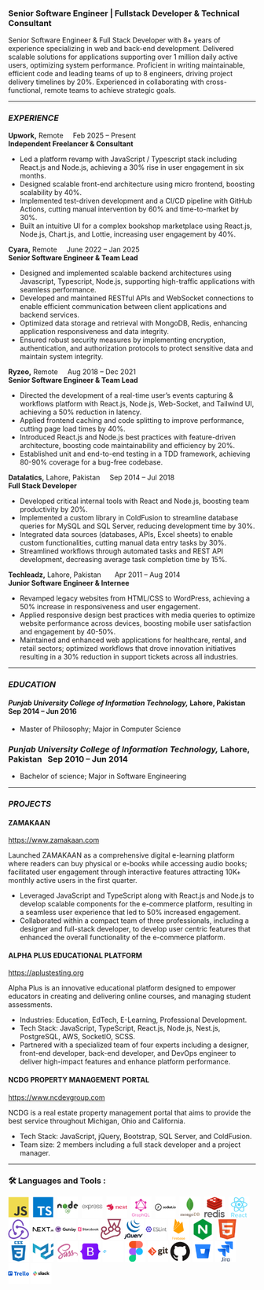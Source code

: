 ### Senior Software Engineer | Fullstack Developer & Technical Consultant


<p>Senior Software Engineer & Full Stack Developer with 8+ years of experience specializing in web and back-end development. Delivered scalable solutions for applications supporting over 1 million daily active users, optimizing system performance. Proficient in writing maintainable, efficient code and leading teams of up to 8 engineers, driving project delivery timelines by 20%. Experienced in collaborating with cross-functional, remote teams to achieve strategic goals.</p>

--- 

### *EXPERIENCE*

  <b>Upwork,</b> Remote   &nbsp;&nbsp;&nbsp;  Feb 2025 – Present</i> 
  <br />
  <b>Independent Freelancer & Consultant</b>
- Led a platform revamp with JavaScript / Typescript stack including React.js and Node.js, achieving a 30% rise in user engagement in six months.
- Designed scalable front-end architecture using micro frontend, boosting scalability by 40%.
- Implemented test-driven development and a CI/CD pipeline with GitHub Actions, cutting manual intervention by 60% and time-to-market by 30%.
- Built an intuitive UI for a complex bookshop marketplace using React.js, Node.js, Chart.js, and Lottie, increasing user engagement by 40%.



<b>Cyara,</b> Remote &nbsp;&nbsp;&nbsp; June 2022 – Jan 2025
<br />
<b>Senior Software Engineer & Team Lead</b>
- Designed and implemented scalable backend architectures using Javascript, Typescript, Node.js, supporting high-traffic applications with seamless performance.
- Developed and maintained RESTful APIs and WebSocket connections to enable efficient communication between client applications and backend services.
- Optimized data storage and retrieval with MongoDB, Redis, enhancing application responsiveness and data integrity.
- Ensured robust security measures by implementing encryption, authentication, and authorization protocols to protect sensitive data and maintain system integrity.
  


<b>Ryzeo,</b> Remote &nbsp;&nbsp;&nbsp; Aug 2018 – Dec 2021
<br />
<b>Senior Software Engineer & Team Lead</b>
- Directed the development of a real-time user’s events capturing & workflows platform with React.js, Node.js, Web-Socket, and Tailwind UI, achieving a 50% reduction in latency.
- Applied frontend caching and code splitting to improve performance, cutting page load times by 40%.
- Introduced React.js and Node.js best practices with feature-driven architecture, boosting code maintainability and efficiency by 20%.
- Established unit and end-to-end testing in a TDD framework, achieving 80-90% coverage for a bug-free codebase.


<b>Datalatics,</b> Lahore, Pakistan &nbsp;&nbsp;&nbsp; Sep 2014 – Jul 2018
<br />
<b>Full Stack Developer</b>
- Developed critical internal tools with React and Node.js, boosting team productivity by 20%.
- Implemented a custom library in ColdFusion to streamline database queries for MySQL and SQL Server, reducing development time by 30%.
- Integrated data sources (databases, APIs, Excel sheets) to enable custom functionalities, cutting manual data entry tasks by 30%.
- Streamlined workflows through automated tasks and REST API development, decreasing average task completion time by 15%.



<b>Techleadz,</b> Lahore, Pakistan   &nbsp; &nbsp; &nbsp; Apr 2011 – Aug 2014
<br />
<b>Junior Software Engineer & Internee</b>
- Revamped legacy websites from HTML/CSS to WordPress, achieving a 50% increase in responsiveness and user engagement.
- Applied responsive design best practices with media queries to optimize website performance across devices, boosting mobile user satisfaction and engagement by 40-50%.
- Maintained and enhanced web applications for healthcare, rental, and retail sectors; optimized workflows that drove innovation initiatives resulting in a 30% reduction in support tickets across all industries.


--- 

### *EDUCATION*

#### *Punjab University College of Information Technology,* Lahore, Pakistan  &nbsp; &nbsp; Sep 2014 – Jun 2016
- Master of Philosophy; Major in Computer Science


### *Punjab University College of Information Technology,* Lahore, Pakistan &nbsp; Sep 2010 – Jun 2014
- Bachelor of science; Major in Software Engineering


--- 

### *PROJECTS*

#### ZAMAKAAN
https://www.zamakaan.com 

Launched ZAMAKAAN as a comprehensive digital e-learning platform where readers can buy physical or e-books while accessing audio books; facilitated user engagement through interactive features attracting 10K+ monthly active users in the first quarter.
- Leveraged JavaScript and TypeScript along with React.js and Node.js to develop scalable components for the e-commerce platform, resulting in a seamless user experience that led to 50% increased engagement.
- Collaborated within a compact team of three professionals, including a designer and full-stack developer, to develop user centric features that enhanced the overall functionality of the e-commerce platform.

#### ALPHA PLUS EDUCATIONAL PLATFORM
https://aplustesting.org

Alpha Plus is an innovative educational platform designed to empower educators in creating and delivering online courses, and managing student assessments.
- Industries: Education, EdTech, E-Learning, Professional Development.
- Tech Stack: JavaScript, TypeScript, React.js, Node.js, Nest.js, PostgreSQL, AWS, SocketIO, SCSS.
- Partnered with a specialized team of four experts including a designer, front-end developer, back-end developer, and DevOps engineer to deliver high-impact features and enhance platform performance.


#### NCDG PROPERTY MANAGEMENT PORTAL
https://www.ncdevgroup.com

NCDG is a real estate property management portal that aims to provide the best service throughout Michigan, Ohio and California.
- Tech Stack: JavaScript, jQuery, Bootstrap, SQL Server, and ColdFusion.
- Team size: 2 members including a full stack developer and a project manager.






---

### :hammer_and_wrench: Languages and Tools :
<div>
  <img src="https://github.com/devicons/devicon/blob/master/icons/javascript/javascript-original.svg" title="Javascript" alt="Javascript" width="42" height="42"/>&nbsp;
  <img src="https://github.com/devicons/devicon/blob/master/icons/typescript/typescript-original.svg" title="Typescript" alt="Typescript" width="42" height="42"/>&nbsp;
  <img src="https://github.com/devicons/devicon/blob/master/icons/nodejs/nodejs-original-wordmark.svg" title="NodeJS" alt="NodeJS" width="42" height="42"/>&nbsp;
  <img src="https://github.com/devicons/devicon/blob/master/icons/express/express-original-wordmark.svg" title="ExpressJS" alt="ExpressJS" width="42" height="42"/>&nbsp;
  <img src="https://github.com/devicons/devicon/blob/master/icons/nestjs/nestjs-plain-wordmark.svg" title="NestJS" alt="NestJS" width="42" height="42"/>&nbsp;
  <img src="https://github.com/devicons/devicon/blob/master/icons/graphql/graphql-plain-wordmark.svg" title="GraphQL" alt="GraphQL" width="42" height="42"/>&nbsp;
  <img src="https://github.com/devicons/devicon/blob/master/icons/socketio/socketio-original-wordmark.svg" title="SocketIO" alt="SocketIO" width="42" height="42"/>&nbsp;
  <img src="https://github.com/devicons/devicon/blob/master/icons/mongodb/mongodb-original-wordmark.svg" title="MongoDB" alt="MongoDB" width="42" height="42"/>&nbsp;
  <img src="https://github.com/devicons/devicon/blob/master/icons/redis/redis-original-wordmark.svg" title="Redis" alt="Redis" width="42" height="42"/>&nbsp;
  <img src="https://github.com/devicons/devicon/blob/master/icons/react/react-original-wordmark.svg" title="React" alt="React" width="42" height="42"/>&nbsp;
  <img src="https://github.com/devicons/devicon/blob/master/icons/redux/redux-original.svg" title="Redux" alt="Redux " width="42" height="42"/>&nbsp;
  <img src="https://raw.githubusercontent.com/devicons/devicon/1119b9f84c0290e0f0b38982099a2bd027a48bf1/icons/nextjs/nextjs-original-wordmark.svg" title="Next Js" **alt="Next Js" width="42" height="42"/>
  <img src="https://github.com/devicons/devicon/blob/master/icons/gatsby/gatsby-original-wordmark.svg" title="Gatsby" **alt="Gatsby" width="42" height="42"/>
  <img src="https://github.com/devicons/devicon/blob/master/icons/storybook/storybook-original-wordmark.svg" title="Storyblock" **alt="Storyblock" width="42" height="42"/>
  <img src="https://github.com/devicons/devicon/blob/master/icons/jest/jest-plain.svg" title="Jest" **alt="Jest" width="42" height="42"/>  
  <img src="https://raw.githubusercontent.com/devicons/devicon/1119b9f84c0290e0f0b38982099a2bd027a48bf1/icons/jquery/jquery-original-wordmark.svg" title="JQuery" **alt="JQuery" width="42" height="42"/>
  <img src="https://github.com/devicons/devicon/blob/master/icons/eslint/eslint-original-wordmark.svg" title="ESLint" **alt="ESLint" width="42" height="42"/>
  <img src="https://github.com/devicons/devicon/blob/master/icons/firebase/firebase-plain-wordmark.svg" title="Firebase" alt="Firebase" width="42" height="42"/>&nbsp;
  <img src="https://github.com/devicons/devicon/blob/master/icons/nginx/nginx-original.svg" title="Nginx" alt="Nginx" width="42" height="42"/>&nbsp;
  <img src="https://github.com/devicons/devicon/blob/master/icons/html5/html5-original.svg" title="HTML5" alt="HTML" width="42" height="42"/>&nbsp;
  <img src="https://github.com/devicons/devicon/blob/master/icons/css3/css3-plain-wordmark.svg"  title="CSS3" alt="CSS" width="42" height="42"/>&nbsp;  
  <img src="https://github.com/devicons/devicon/blob/master/icons/materialui/materialui-original.svg" title="Material UI" alt="Material UI" width="42" height="42"/>&nbsp;
  <img src="https://raw.githubusercontent.com/devicons/devicon/1119b9f84c0290e0f0b38982099a2bd027a48bf1/icons/sass/sass-original.svg" title="Sass" **alt="Sass" width="42" height="42"/>
  <img src="https://raw.githubusercontent.com/devicons/devicon/1119b9f84c0290e0f0b38982099a2bd027a48bf1/icons/bootstrap/bootstrap-original.svg" title="Bootstrap" **alt="Bootstrap" width="42" height="42"/>
  <img src="https://raw.githubusercontent.com/devicons/devicon/1119b9f84c0290e0f0b38982099a2bd027a48bf1/icons/tailwindcss/tailwindcss-original-wordmark.svg" title="Tailwind CSS" **alt="Tailwind CSS" width="42" height="42"/>
  <img src="https://github.com/devicons/devicon/blob/master/icons/figma/figma-original.svg" title="Figma" **alt="Figma" width="42" height="42"/>
  <img src="https://github.com/devicons/devicon/blob/master/icons/git/git-original-wordmark.svg" title="Git" **alt="Git" width="42" height="42"/>
  <img src="https://raw.githubusercontent.com/devicons/devicon/1119b9f84c0290e0f0b38982099a2bd027a48bf1/icons/github/github-original.svg" title="GitHub" **alt="GitHub" width="42" height="42"/>
  <img src="https://raw.githubusercontent.com/devicons/devicon/1119b9f84c0290e0f0b38982099a2bd027a48bf1/icons/bitbucket/bitbucket-original.svg" title="Bitbucket" **alt="Bitbucket" width="42" height="42"/>
  <img src="https://raw.githubusercontent.com/devicons/devicon/1119b9f84c0290e0f0b38982099a2bd027a48bf1/icons/jira/jira-original-wordmark.svg" title="Jira" **alt="Jira" width="42" height="42"/>
  <img src="https://raw.githubusercontent.com/devicons/devicon/1119b9f84c0290e0f0b38982099a2bd027a48bf1/icons/trello/trello-plain-wordmark.svg" title="Trello" **alt="Trello" width="42" height="42"/>
  <img src="https://github.com/devicons/devicon/blob/master/icons/slack/slack-original-wordmark.svg" title="Slack" **alt="Slack" width="42" height="42"/>
 
</div>
